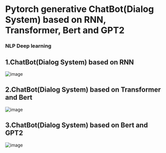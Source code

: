 # Pytorch generative ChatBot(Dialog System) based on RNN, Transformer, Bert and GPT2
### NLP Deep learning

## 1.ChatBot(Dialog System) based on RNN
![image](https://github.com/demi6od/ChatBot/blob/master/image/ChatBotRNN.jpg)

## 2.ChatBot(Dialog System) based on Transformer and Bert
![image](https://github.com/demi6od/ChatBot/blob/master/image/ChatBotBertTransformer.jpg)

## 3.ChatBot(Dialog System) based on Bert and GPT2
![image](https://github.com/demi6od/ChatBot/blob/master/image/ChatBotBertGPT.jpg)
